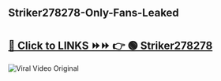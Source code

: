 
 ## Striker278278-Only-Fans-Leaked

# <h2><a href="https://clipsfans.com/Striker278278&ref=git">🔗 Click to LINKS ⏩⏩ 👉 🟢 Striker278278 </a></h2>

<a href="https://clipsfans.com/Striker278278&ref=git" rel="nofollow" data-target="animated-image.originalLink"><img src="https://i.ibb.co.com/xMMVF88/686577567.gif" alt="Viral Video Original" style="max-width: 100%; display: inline-block;" data-target="animated-image.originalImage"></a>
